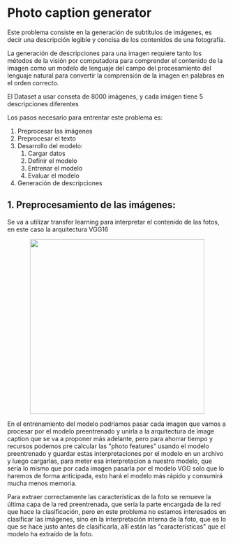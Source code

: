# Photo caption generator

Este problema consiste en la generación de subtítulos de imágenes, es decir una descripción legible y concisa de los contenidos de una fotografía.

La generación de descripciones para una imagen requiere tanto los métodos de la visión por computadora para comprender el contenido de la imagen como un modelo de lenguaje del campo del procesamiento del lenguaje natural para convertir la comprensión de la imagen en palabras en el orden correcto.

El Dataset a usar conseta de 8000 imágenes, y cada imágen tiene 5 descripciones diferentes

Los pasos necesario para entrentar este problema es:

1. Preprocesar las imágenes
2. Preprocesar el texto
3. Desarrollo del modelo:
    1. Cargar datos
    2. Definir el modelo
    3. Entrenar el modelo
    4. Evaluar el modelo
4. Generación de descripciones


## 1. Preprocesamiento de las imágenes:

Se va a utilizar transfer learning para interpretar el contenido de las fotos, en este caso la arquitectura VGG16

<p align="center">
  <img src="https://www.researchgate.net/profile/Max_Ferguson/publication/322512435/figure/fig3/AS:697390994567179@1543282378794/Fig-A1-The-standard-VGG-16-network-architecture-as-proposed-in-32-Note-that-only.png" width="400">
</p>

En el entrenamiento del modelo podríamos pasar cada imagen que vamos a procesar por el modelo preentrenado y unirla a la arquitectura de image caption que se va a proponer más adelante, pero para ahorrar tiempo y recursos podemos pre calcular las "photo features" usando el modelo preentrenado y guardar estas interpretaciones por el modelo en un archivo y luego cargarlas, para meter esa interpretacion a nuestro modelo, que sería lo mismo que por cada imagen pasarla por el modelo VGG solo que lo haremos de forma anticipada, esto hará el modelo más rápido y consumirá mucha menos memoria.

Para extraer correctamente las características de la foto se remueve la última capa de la red preentrenada, que sería la parte encargada de la red que hace la clasificación, pero en este problema no estamos interesados en clasificar las imágenes, sino en la interpretación interna de la foto, que es lo que se hace justo antes de clasificarla, allí están las "características" que el modelo ha extraído de la foto.

